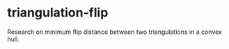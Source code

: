 # triangulation-flip
Research on minimum flip distance between two triangulations in a convex hull.
